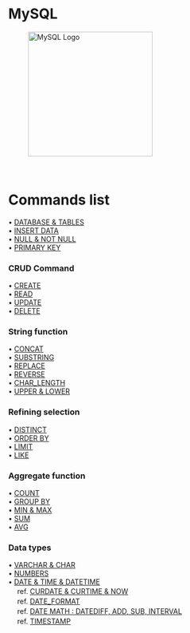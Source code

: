 # MySQL

<figure>
    <img src="https://labs.mysql.com/common/logos/mysql-logo.svg" alt="MySQL Logo" width="250">
</figure>

<br>

# Commands list

• [DATABASE & TABLES](https://github.com/moeyg/MySQL/blob/main/source/DATABASE_TABLES.md)
<br>
• [INSERT DATA](https://github.com/moeyg/MySQL/blob/main/source/INSERT_DATA.md)
<br>
• [NULL & NOT NULL](https://github.com/moeyg/MySQL/blob/main/source/NULL_NOT_NULL.md)
<br>
• [PRIMARY KEY](https://github.com/moeyg/MySQL/blob/main/source/PRIMARY_KEY.md)<br>

### CRUD Command

• [CREATE](https://github.com/moeyg/MySQL/blob/main/source/CREATE.md)<br>
• [READ](https://github.com/moeyg/MySQL/blob/main/source/READ.md)<br>
• [UPDATE](https://github.com/moeyg/MySQL/blob/main/source/UPDATE.md)<br>
• [DELETE](https://github.com/moeyg/MySQL/blob/main/source/DELETE.md)<br>

### String function <br>

• [CONCAT](https://github.com/moeyg/MySQL/blob/main/source/CONCAT.md) <br>
• [SUBSTRING](https://github.com/moeyg/MySQL/blob/main/source/SUBSTRING.md)<br>
• [REPLACE](https://github.com/moeyg/MySQL/blob/main/source/REPLACE.md)<br>
• [REVERSE](https://github.com/moeyg/MySQL/blob/main/source/REVERSE.md)<br>
• [CHAR_LENGTH](https://github.com/moeyg/MySQL/blob/main/source/CHAR_LENGTH.md)<br>
• [UPPER & LOWER](https://github.com/moeyg/MySQL/blob/main/source/UPPER_LOWER.md)<br>

### Refining selection <br>

• [DISTINCT](https://github.com/moeyg/MySQL/blob/main/source/DISTINCT.md) <br>
• [ORDER BY](https://github.com/moeyg/MySQL/blob/main/source/ORDER_BY.md) <br>
• [LIMIT](https://github.com/moeyg/MySQL/blob/main/source/LIMIT.md) <br>
• [LIKE](https://github.com/moeyg/MySQL/blob/main/source/LIKE.md)<br>

### Aggregate function <br>

• [COUNT](https://github.com/moeyg/MySQL/blob/main/source/COUNT.md)<br>
• [GROUP BY](https://github.com/moeyg/MySQL/blob/main/source/GROUP_BY.md)<br>
• [MIN & MAX](https://github.com/moeyg/MySQL/blob/main/source/MIN_MAX.md)<br>
• [SUM](https://github.com/moeyg/MySQL/blob/main/source/SUM.md)<br>
• [AVG](https://github.com/moeyg/MySQL/blob/main/source/AVG.md)<br>

### Data types <br>

• [VARCHAR & CHAR](https://github.com/moeyg/MySQL/blob/main/source/VARCHAR_CHAR.md)<br>
• [NUMBERS](https://github.com/moeyg/MySQL/blob/main/source/NUMBERS.md)<br>
• [DATE & TIME & DATETIME](https://github.com/moeyg/MySQL/blob/main/source/DATE_TIME_DATETIME.md)<br>
　 ref. [CURDATE & CURTIME & NOW](https://github.com/moeyg/MySQL/blob/main/source/CURDATE_CURTIME_NOW.md)<br>
　 ref. [DATE_FORMAT](https://github.com/moeyg/MySQL/blob/main/source/DATE_FORMAT.md)<br>
　 ref. [DATE MATH : DATEDIFF, ADD, SUB, INTERVAL](https://github.com/moeyg/MySQL/blob/main/source/DATE_MATH.md)<br>
　 ref. [TIMESTAMP](https://github.com/moeyg/MySQL/blob/main/source/TIMESTAMP.md)<br>
